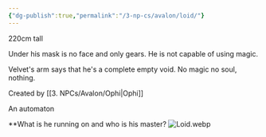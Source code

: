 ```yaml
---
{"dg-publish":true,"permalink":"/3-np-cs/avalon/loid/"}
---
```


220cm tall

Under his mask is no face and only gears. He is not capable of using magic.

Velvet's arm says that he's a complete empty void. No magic no soul, nothing.

Created by [[3. NPCs/Avalon/Ophi\|Ophi]]

An automaton

**What is he running on and who is his master?
![Loid.webp](/img/user/Images/Loid.webp)

